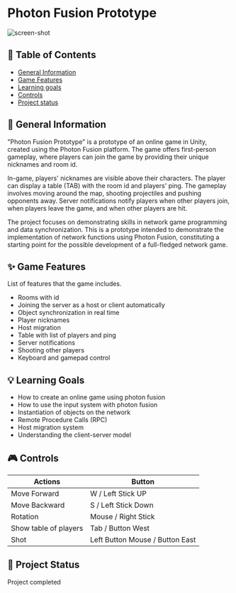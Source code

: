 # Photon Fusion Prototype

![screen-shot](https://github.com/ZuzRad/Photon-Fusion-Prototype/assets/107064508/c76c641e-a54e-4eb7-9320-8243f7746477)


## 📖 Table of Contents
* [General Information](https://github.com/ZuzRad/Photon-Fusion-Prototype#-general-information)
* [Game Features](https://github.com/ZuzRad/Photon-Fusion-Prototype#-game-features)
* [Learning goals](https://github.com/ZuzRad/Photon-Fusion-Prototype#-learning-goals)
* [Controls](https://github.com/ZuzRad/Photon-Fusion-Prototype#-controls)
* [Project status](https://github.com/ZuzRad/Photon-Fusion-Prototype#-project-status)

## 📝 General Information
"Photon Fusion Prototype" is a prototype of an online game in Unity, created using the Photon Fusion platform. The game offers first-person gameplay, where players can join the game by providing their unique nicknames and room id.

In-game, players' nicknames are visible above their characters. The player can display a table (TAB) with the room id and players' ping. The gameplay involves moving around the map, shooting projectiles and pushing opponents away. Server notifications notify players when other players join, when players leave the game, and when other players are hit.

The project focuses on demonstrating skills in network game programming and data synchronization. This is a prototype intended to demonstrate the implementation of network functions using Photon Fusion, constituting a starting point for the possible development of a full-fledged network game.

## ✨ Game Features
List of features that the game includes.
- Rooms with id
- Joining the server as a host or client automatically
- Object synchronization in real time
- Player nicknames
- Host migration
- Table with list of players and ping
- Server notifications
- Shooting other players
- Keyboard and gamepad control

## 💡 Learning Goals
- How to create an online game using photon fusion
- How to use the input system with photon fusion
- Instantiation of objects on the network
- Remote Procedure Calls (RPC)
- Host migration system
- Understanding the client-server model



## 🎮 Controls
| Actions               | Button                         |
|-----------------------|--------------------------------|
| Move Forward          | W / Left Stick UP              |
| Move Backward         | S / Left Stick Down            |
| Rotation              | Mouse / Right Stick            |
| Show table of players | Tab / Button West              |
| Shot                  | Left Button Mouse / Button East|

## 🌱 Project Status
Project completed
